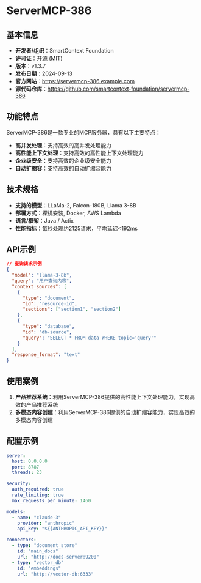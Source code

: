 # ServerMCP-386

## 基本信息

- **开发者/组织**：SmartContext Foundation
- **许可证**：开源 (MIT)
- **版本**：v1.3.7
- **发布日期**：2024-09-13
- **官方网站**：https://servermcp-386.example.com
- **源代码仓库**：https://github.com/smartcontext-foundation/servermcp-386

## 功能特点

ServerMCP-386是一款专业的MCP服务器，具有以下主要特点：

- **高并发处理**：支持高效的高并发处理能力
- **高性能上下文处理**：支持高效的高性能上下文处理能力
- **企业级安全**：支持高效的企业级安全能力
- **自动扩缩容**：支持高效的自动扩缩容能力


## 技术规格

- **支持的模型**：LLaMa-2, Falcon-180B, Llama 3-8B
- **部署方式**：裸机安装, Docker, AWS Lambda
- **语言/框架**：Java / Actix
- **性能指标**：每秒处理约2125请求，平均延迟<192ms

## API示例

```json
// 查询请求示例
{
  "model": "llama-3-8b",
  "query": "用户查询内容",
  "context_sources": [
    {
      "type": "document",
      "id": "resource-id",
      "sections": ["section1", "section2"]
    },
    {
      "type": "database",
      "id": "db-source",
      "query": "SELECT * FROM data WHERE topic='query'"
    }
  ],
  "response_format": "text"
}
```

## 使用案例

1. **产品推荐系统**：利用ServerMCP-386提供的高性能上下文处理能力，实现高效的产品推荐系统
2. **多模态内容创建**：利用ServerMCP-386提供的自动扩缩容能力，实现高效的多模态内容创建


## 配置示例

```yaml
server:
  host: 0.0.0.0
  port: 8787
  threads: 23

security:
  auth_required: true
  rate_limiting: true
  max_requests_per_minute: 1460

models:
  - name: "claude-3"
    provider: "anthropic"
    api_key: "${{ANTHROPIC_API_KEY}}"

connectors:
  - type: "document_store"
    id: "main_docs"
    url: "http://docs-server:9200"
  - type: "vector_db"
    id: "embeddings"
    url: "http://vector-db:6333"
```